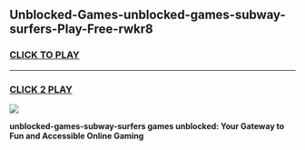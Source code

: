 
## Unblocked-Games-unblocked-games-subway-surfers-Play-Free-rwkr8
<h3>
<a href="https://premium76.site?title=unblocked-games-subway-surfers&ref=10A">CLICK TO PLAY</a></h3>
<hr>

<h3>
<a href="https://premium76.site?title=unblocked-games-subway-surfers&ref=10A">CLICK 2 PLAY</a>
  
</h3>

<a href="https://premium76.site?title=unblocked-games-subway-surfers&ref=10A"><img src="https://clearcache.store/games.png"></a>


**unblocked-games-subway-surfers games unblocked: Your Gateway to Fun and Accessible Online Gaming**
